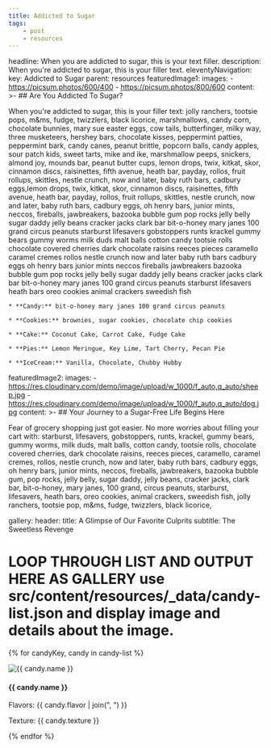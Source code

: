 ```yaml
---
title: Addicted to Sugar
tags:
    - post
    - resources
---
```


headline: When you are addicted to sugar, this is your text filler.
description: When you're addicted to sugar, this is your filler text.
eleventyNavigation:
  key: Addicted to Sugar
  parent: resources
featuredImage1:
  images:
    - https://picsum.photos/600/400
    - https://picsum.photos/800/600
  content: >-
    ## Are You Addicted To Sugar?


When you're addicted to sugar, this is your filler text: jolly ranchers, tootsie pops, m&ms, fudge, twizzlers, black licorice, marshmallows, candy corn, chocolate bunnies, mary sue easter eggs, cow tails, butterfinger, milky way, three musketeers, hershey bars, chocolate kisses, peppermint patties, peppermint bark, candy canes, peanut brittle, popcorn balls, candy apples, sour patch kids, sweet tarts, mike and ike, marshmallow peeps, snickers, almond joy, mounds bar, peanut butter cups, lemon drops, twix, kitkat, skor, cinnamon discs, raisinettes, fifth avenue, heath bar, payday, rollos, fruit rollups, skittles, nestle crunch, now and later, baby ruth bars, cadbury eggs,lemon drops, twix, kitkat, skor, cinnamon discs, raisinettes, fifth avenue, heath bar, payday, rollos, fruit rollups, skittles, nestle crunch, now and later, baby ruth bars, cadbury eggs, oh henry bars, junior mints, neccos, fireballs, jawbreakers, bazooka bubble gum pop rocks jelly belly sugar daddy jelly beans cracker jacks clark bar bit-o-honey mary janes 100 grand circus peanuts starburst lifesavers gobstoppers runts krackel gummy bears gummy worms milk duds malt balls cotton candy tootsie rolls chocolate covered cherries dark chocolate raisins reeces pieces caramello caramel cremes rollos nestle crunch now and later baby ruth bars cadbury eggs oh henry bars junior mints neccos fireballs jawbreakers bazooka bubble gum pop rocks jelly belly sugar daddy jelly beans cracker jacks clark bar bit-o-honey mary janes 100 grand circus peanuts starburst lifesavers heath bars oreo cookies animal crackers sweedish fish


    * **Candy:** bit-o-honey mary janes 100 grand circus peanuts

    * **Cookies:** brownies, sugar cookies, chocolate chip cookies

    * **Cake:** Coconut Cake, Carrot Cake, Fudge Cake

    * **Pies:** Lemon Meringue, Key Lime, Tart Cherry, Pecan Pie

    * **IceCream:** Vanilla, Chocolate, Chubby Hubby

featuredImage2:
  images:
    - https://res.cloudinary.com/demo/image/upload/w_1000/f_auto,q_auto/sheep.jpg
    - https://res.cloudinary.com/demo/image/upload/w_1000/f_auto,q_auto/dog.jpg
  content: >-
    ## Your Journey to a Sugar-Free Life Begins Here


Fear of grocery shopping just got easier. No more worries about filling your cart with: starburst, lifesavers, gobstoppers, runts, krackel, gummy bears, gummy worms, milk duds, malt balls, cotton candy, tootsie rolls, chocolate covered cherries, dark chocolate raisins, reeces pieces, caramello, caramel cremes, rollos, nestle crunch, now and later, baby ruth bars, cadbury eggs, oh henry bars, junior mints, neccos, fireballs, jawbreakers, bazooka bubble gum, pop rocks, jelly belly, sugar daddy, jelly beans, cracker jacks, clark bar, bit-o-honey, mary janes, 100 grand, circus peanuts, starburst, lifesavers, heath bars, oreo cookies, animal crackers, sweedish fish, jolly ranchers, tootsie pop, m&ms, fudge, twizzlers, black licorice,


gallery:
  header:
    title: A Glimpse of Our Favorite Culprits
    subtitle: The Sweetless Revenge
#   LOOP THROUGH LIST AND OUTPUT HERE AS GALLERY use src/content/resources/_data/candy-list.json and display image and details about the image. 


{% for candyKey, candy in candy-list %}
<div>
    <img src="{{ candy.imageURL or candy.image }}" alt="{{ candy.name }}">
    <h4>{{ candy.name }}</h4>
    <p>Flavors: {{ candy.flavor | join(", ") }}</p>
    <p>Texture: {{ candy.texture }}</p>
</div>
{% endfor %}
